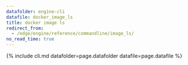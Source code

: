 ```yaml
---
datafolder: engine-cli
datafile: docker_image_ls
title: docker image ls
redirect_from:
  - /edge/engine/reference/commandline/image_ls/
no_read_time: true
---
```

<!--
Sorry, but the contents of this page are automatically generated from
Docker's source code. If you want to suggest a change to the text that appears
here, you'll need to find the string by searching this repo:

https://github.com/docker/cli
-->

{% include cli.md datafolder=page.datafolder datafile=page.datafile %}
